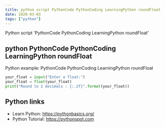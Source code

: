 ```yaml
---
title: python script PythonCode PythonCoding LearningPython roundFloat (snippet)
date: 2020-03-03
tags: ["python"]
---
```

Python script 'PythonCode PythonCoding LearningPython roundFloat'


## python PythonCode PythonCoding LearningPython roundFloat

Python example: PythonCode PythonCoding LearningPython roundFloat

```python
your_float = input("Enter a float:")
your_float = float(your_float)
print("Round to 2 decimals : {:.2f}".format(your_float))

```

## Python links

- Learn Python: https://pythonbasics.org/
- Python Tutorial: https://pythonspot.com
